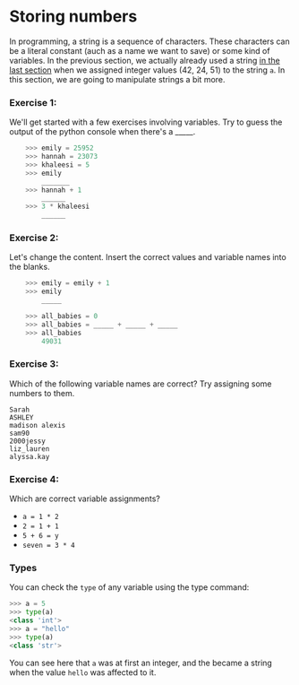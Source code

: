 # Storing numbers

In programming, a string is a sequence of characters. These characters can be a literal constant (auch as a name we want to save) or some kind of variables.
In the previous section, we actually already used a string [in the last section](0002-using-pythonsell.md) when we assigned integer values (42, 24, 51) to the string `a`.
In this section, we are going to manipulate strings a bit more.


### Exercise 1:

We'll get started with a few exercises involving variables. Try to guess the output of the python console when there's a _____.

```python
    >>> emily = 25952
    >>> hannah = 23073
    >>> khaleesi = 5
    >>> emily
        _______
    >>> hannah + 1
        ______
    >>> 3 * khaleesi
        ______
```

### Exercise 2:

Let's change the content. Insert the correct values and variable names into the blanks.
```python
    >>> emily = emily + 1
    >>> emily
        _____

    >>> all_babies = 0
    >>> all_babies = _____ + _____ + _____
    >>> all_babies
        49031
```

### Exercise 3:

Which of the following variable names are correct? Try assigning some numbers to them.

    Sarah
    ASHLEY
    madison alexis
    sam90
    2000jessy
    liz_lauren
    alyssa.kay

### Exercise 4:

Which are correct variable assignments?

* `a = 1 * 2`
* `2 = 1 + 1`
* `5 + 6 = y`
* `seven = 3 * 4`


### Types

You can check the `type` of any variable using the type command:

```python
>>> a = 5
>>> type(a)
<class 'int'>
>>> a = "hello"
>>> type(a)
<class 'str'>
```

You can see here that `a` was at first an integer, and the became a string when the value `hello` was affected to it.